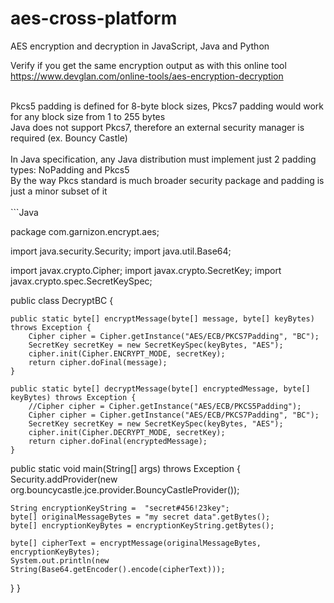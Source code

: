 # aes-cross-platform
AES encryption and decryption in JavaScript, Java and Python

Verify if you get the same encryption output as with this online tool <br/>
https://www.devglan.com/online-tools/aes-encryption-decryption

<br/>
Pkcs5 padding is defined for 8-byte block sizes, Pkcs7 padding would work for any block size from 1 to 255 bytes<br/>
Java does not support Pkcs7, therefore an external security manager is required (ex. Bouncy Castle)
<br/><br/>
In Java specification, any Java distribution must implement just 2 padding types: NoPadding and Pkcs5<br/>
By the way Pkcs standard is much broader security package and padding is just a minor subset of it
<br/><br/>
```Java

package com.garnizon.encrypt.aes;
     
import java.security.Security;
import java.util.Base64;

import javax.crypto.Cipher;
import javax.crypto.SecretKey;
import javax.crypto.spec.SecretKeySpec;

public class DecryptBC {
	
	
	public static byte[] encryptMessage(byte[] message, byte[] keyBytes) throws Exception {
	    Cipher cipher = Cipher.getInstance("AES/ECB/PKCS7Padding", "BC");
	    SecretKey secretKey = new SecretKeySpec(keyBytes, "AES");
	    cipher.init(Cipher.ENCRYPT_MODE, secretKey);
	    return cipher.doFinal(message);
	}
		
	public static byte[] decryptMessage(byte[] encryptedMessage, byte[] keyBytes) throws Exception {
	    //Cipher cipher = Cipher.getInstance("AES/ECB/PKCS5Padding");
	    Cipher cipher = Cipher.getInstance("AES/ECB/PKCS7Padding", "BC");
	    SecretKey secretKey = new SecretKeySpec(keyBytes, "AES");
	    cipher.init(Cipher.DECRYPT_MODE, secretKey);
	    return cipher.doFinal(encryptedMessage);
	}	
	
	
  public static void main(String[] args) throws Exception {
    Security.addProvider(new org.bouncycastle.jce.provider.BouncyCastleProvider());    
    
    String encryptionKeyString =  "secret#456!23key";
    byte[] originalMessageBytes = "my secret data".getBytes();
    byte[] encryptionKeyBytes = encryptionKeyString.getBytes();
    
    byte[] cipherText = encryptMessage(originalMessageBytes, encryptionKeyBytes);
    System.out.println(new String(Base64.getEncoder().encode(cipherText)));
  }
}
        
```
